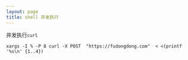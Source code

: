```yaml
---
layout: page
title: shell 并发执行
---
```


并发执行`curl`

```shell
xargs -I % -P 8 curl -X POST  "https://fudongdong.com"  < <(printf '%s\n' {1..4})
```
